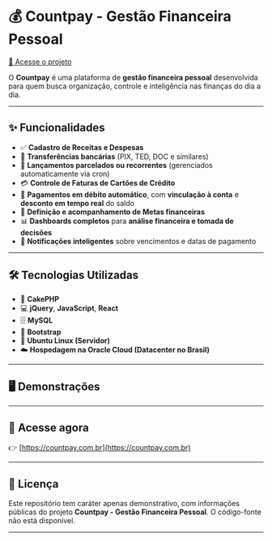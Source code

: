 # 💰 Countpay - Gestão Financeira Pessoal

[🔗 Acesse o projeto](https://countpay.com.br)

O **Countpay** é uma plataforma de **gestão financeira pessoal** desenvolvida para quem busca organização, controle e inteligência nas finanças do dia a dia.

---

## ✨ Funcionalidades

- ✅ **Cadastro de Receitas e Despesas**
- 🔄 **Transferências bancárias** (PIX, TED, DOC e similares)
- 📆 **Lançamentos parcelados ou recorrentes** (gerenciados automaticamente via cron)
- 💳 **Controle de Faturas de Cartões de Crédito**
- 🏦 **Pagamentos em débito automático**, com **vinculação à conta** e **desconto em tempo real** do saldo
- 🎯 **Definição e acompanhamento de Metas financeiras**
- 📊 **Dashboards completos** para **análise financeira e tomada de decisões**
- 🔔 **Notificações inteligentes** sobre vencimentos e datas de pagamento

---

## 🛠️ Tecnologias Utilizadas

- 🍰 **CakePHP**
- 💻 **jQuery**, **JavaScript**, **React**
- 🗄️ **MySQL**
- 🎨 **Bootstrap**
- 🐧 **Ubuntu Linux (Servidor)**
- ☁️ **Hospedagem na Oracle Cloud (Datacenter no Brasil)**

---

## 🖥️ Demonstrações
---

## 🚀 Acesse agora

👉 [https://countpay.com.br](https://countpay.com.br)

---

## 📜 Licença

Este repositório tem caráter apenas demonstrativo, com informações públicas do projeto **Countpay - Gestão Financeira Pessoal**. O código-fonte não está disponível.

---
